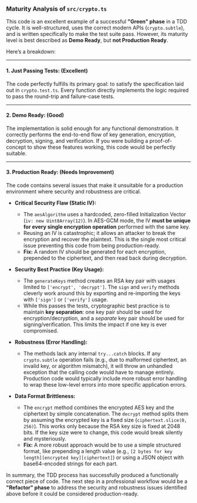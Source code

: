 ### Maturity Analysis of `src/crypto.ts`

This code is an excellent example of a successful **"Green" phase** in a TDD cycle. It is well-structured, uses the correct modern APIs (`crypto.subtle`), and is written specifically to make the test suite pass. However, its maturity level is best described as **Demo Ready**, but **not Production Ready**.

Here’s a breakdown:

---

#### 1. Just Passing Tests: (Excellent)
The code perfectly fulfills its primary goal: to satisfy the specification laid out in `crypto.test.ts`. Every function directly implements the logic required to pass the round-trip and failure-case tests.

---

#### 2. Demo Ready: (Good)
The implementation is solid enough for any functional demonstration. It correctly performs the end-to-end flow of key generation, encryption, decryption, signing, and verification. If you were building a proof-of-concept to show these features working, this code would be perfectly suitable.

---

#### 3. Production Ready: (Needs Improvement)
The code contains several issues that make it unsuitable for a production environment where security and robustness are critical.

* **Critical Security Flaw (Static IV):**
    * The `aesAlgorithm` uses a hardcoded, zero-filled Initialization Vector (`iv: new Uint8Array(12)`). In AES-GCM mode, the IV **must be unique for every single encryption operation** performed with the same key.
    * Reusing an IV is catastrophic; it allows an attacker to break the encryption and recover the plaintext. This is the single most critical issue preventing this code from being production-ready.
    * **Fix:** A random IV should be generated for each encryption, prepended to the ciphertext, and then read back during decryption.

* **Security Best Practice (Key Usage):**
    * The `generateKeys` method creates an RSA key pair with usages limited to `['encrypt', 'decrypt']`. The `sign` and `verify` methods cleverly work around this by exporting and re-importing the keys with `['sign']` or `['verify']` usage.
    * While this passes the tests, cryptographic best practice is to maintain **key separation**: one key pair should be used for encryption/decryption, and a *separate* key pair should be used for signing/verification. This limits the impact if one key is ever compromised.

* **Robustness (Error Handling):**
    * The methods lack any internal `try...catch` blocks. If any `crypto.subtle` operation fails (e.g., due to malformed ciphertext, an invalid key, or algorithm mismatch), it will throw an unhandled exception that the calling code would have to manage entirely. Production code would typically include more robust error handling to wrap these low-level errors into more specific application errors.

* **Data Format Brittleness:**
    * The `encrypt` method combines the encrypted AES key and the ciphertext by simple concatenation. The `decrypt` method splits them by assuming the encrypted key is a fixed size (`ciphertext.slice(0, 256)`). This works only because the RSA key size is fixed at 2048 bits. If the key size were to change, this code would break silently and mysteriously.
    * **Fix:** A more robust approach would be to use a simple structured format, like prepending a length value (e.g., `[2 bytes for key length][encrypted key][ciphertext]`) or using a JSON object with base64-encoded strings for each part.

In summary, the TDD process has successfully produced a functionally correct piece of code. The next step in a professional workflow would be a **"Refactor" phase** to address the security and robustness issues identified above before it could be considered production-ready.